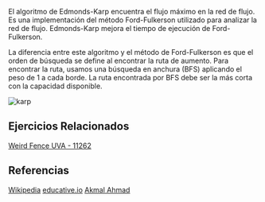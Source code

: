 El algoritmo de Edmonds-Karp encuentra el flujo máximo en la red de flujo. Es una implementación del método Ford-Fulkerson utilizado para analizar la red de flujo. Edmonds-Karp mejora el tiempo de ejecución de Ford-Fulkerson.


La diferencia entre este algoritmo y el método de Ford-Fulkerson es que el orden de búsqueda se define al encontrar la ruta de aumento. Para encontrar la ruta, usamos una búsqueda en anchura (BFS) aplicando el peso de 1 a cada borde. La ruta encontrada por BFS debe ser la más corta con la capacidad disponible.

![karp](https://i.ytimg.com/vi/L9B0oBQlXQ0/maxresdefault.jpg)

## Ejercicios Relacionados
[Weird Fence UVA - 11262](https://vjudge.net/problem/UVA-11262)

## Referencias
[Wikipedia](https://es.wikipedia.org/wiki/Algoritmo_de_Edmonds-Karp)
[educative.io](https://www.educative.io/answers/what-is-the-edmonds-karp-algorithm)
[Akmal Ahmad](https://www.google.com/url?sa=i&url=https%3A%2F%2Fwww.youtube.com%2Fwatch%3Fv%3DL9B0oBQlXQ0&psig=AOvVaw2rz5vo907r6UC7MZxLaUkJ&ust=1667593336312000&source=images&cd=vfe&ved=0CAsQjhxqFwoTCKjHkbjrkvsCFQAAAAAdAAAAABAT)
